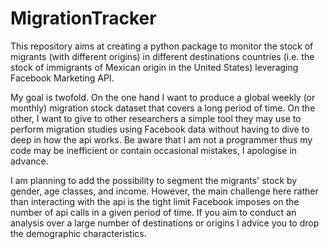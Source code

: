 # MigrationTracker
This repository aims at creating a python package to monitor the stock of migrants (with different origins) in different destinations countries (i.e. the stock of immigrants of Mexican origin in the United States) leveraging Facebook Marketing API.

My goal is twofold. On the one hand I want to produce a global weekly (or monthly) migration stock dataset that covers a long period of time. On the other, I want to give to other researchers a simple tool they may use to perform migration studies using Facebook data without having to dive to deep in how the api works. Be aware that I am not a programmer thus my code may be inefficient or contain occasional mistakes, I apologise in advance.

I am planning to add the possibility to segment the migrants' stock by gender, age classes, and income. However, the main challenge here rather than interacting with the api is the tight limit Facebook imposes on the number of api calls in a given period of time. If you aim to conduct an analysis over a large number of destinations or origins I advice you to drop the demographic characteristics.
